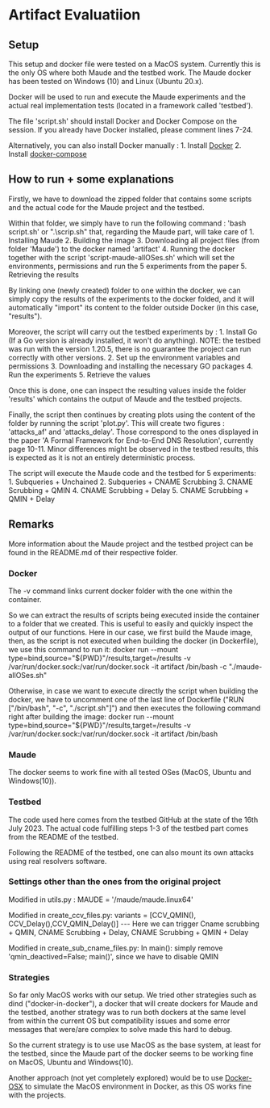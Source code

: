 # Artifact Evaluatiion

## Setup

This setup and docker file were tested on a MacOS system. Currently this is the only OS where both Maude and the testbed work.
The Maude docker has been tested on Windows (10) and Linux (Ubuntu 20.x).

Docker will be used to run and execute the Maude experiments and the actual real implementation tests (located in a framework called 'testbed').

The file 'script.sh' should install Docker and Docker Compose on the session. If you already have Docker installed, please comment lines 7-24.

Alternatively, you can also install Docker manually :
	1. Install [Docker](https://docs.docker.com/get-docker/)
	2. Install [docker-compose](https://docs.docker.com/compose/install/linux/)
	
	
	
## How to run + some explanations
Firstly, we have to download the zipped folder that contains some scripts and the actual code for the Maude project and the testbed.

Within that folder, we simply have to run the following command : 'bash script.sh' or ".\scrip.sh" that, regarding the Maude part, will take care of 
	1. Installing Maude
	2. Building the image
	3. Downloading all project files (from folder 'Maude') to the docker named 'artifact'
	4. Running the docker together with the script 'script-maude-allOSes.sh' which will set the environments, permissions and run the 5 experiments from the paper
	5. Retrieving the results
	
By linking one (newly created) folder to one within the docker, we can simply copy the results of the experiments to the docker folded, and it will automatically "import" its content to the folder outside Docker (in this case, "results").
	
Moreover, the script will carry out the testbed experiments by :
	1. Install Go (If a Go version is already installed, it won't do anything). NOTE: the testbed was run with the version 1.20.5, there is no guarantee the project can run correctly with other versions.
	2. Set up the environment variables and permissions
	3. Downloading and installing the necessary GO packages 
	4. Run the experiments
	5. Retrieve the values
	
Once this is done, one can inspect the resulting values inside the folder 'results' which contains the output of Maude and the testbed projects.

Finally, the script then continues by creating plots using the content of the folder by running the script 'plot.py'.
This will create two figures : 'attacks_af' and 'attacks_delay'.
Those correspond to the ones displayed in the paper 'A Formal Framework for End-to-End DNS Resolution', currently page 10-11.
Minor differences might be observed in the testbed results, this is expected as it is not an entirely deterministic process.


The script will execute the Maude code and the testbed for 5 experiments: 
	1. Subqueries + Unchained
	2. Subqueries + CNAME Scrubbing
	3. CNAME Scrubbing + QMIN
	4. CNAME Scrubbing + Delay
	5. CNAME Scrubbing + QMIN + Delay



## Remarks
More information about the Maude project and the testbed project can be found in the README.md of their respective folder.

### Docker
The -v command links current docker folder with the one within the container.

So we can extract the results of scripts being executed inside the container to a folder that we created. This is useful to easily and quickly inspect the output of our functions.
Here in our case, we first build the Maude image, then, as the script is not executed when building the docker (in Dockerfile), we use this command to run it:
			docker run --mount type=bind,source="${PWD}"/results,target=/results -v /var/run/docker.sock:/var/run/docker.sock -it artifact /bin/bash -c "./maude-allOSes.sh"
			

Otherwise, in case we want to execute directly the script when building the docker, we have to uncomment one of the last line of Dockerfile ("RUN ["/bin/bash", "-c", "./script.sh"]") and
	then executes the following command right after building the image:
	docker run --mount type=bind,source="${PWD}"/results,target=/results -v /var/run/docker.sock:/var/run/docker.sock -it artifact /bin/bash
	
### Maude
The docker seems to work fine with all tested OSes (MacOS, Ubuntu and Windows(10)).

### Testbed
The code used here comes from the testbed GitHub at the state of the 16th July 2023.
The actual code fulfilling steps 1-3 of the testbed part comes from the README of the testbed.

Following the README of the testbed, one can also mount its own attacks using real resolvers software.


### Settings other than the ones from the original project
Modified in utils.py : 
	MAUDE = '/maude/maude.linux64'

Modified in create_ccv_files.py:
	variants = [CCV_QMIN(), CCV_Delay(),CCV_QMIN_Delay()] 
	--- Here we can trigger Cname scrubbing + QMIN, CNAME Scrubbing + Delay, CNAME Scrubbing + QMIN + Delay

Modified in create_sub_cname_files.py:
	In main(): simply remove 'qmin_deactived=False; main()', since we have to disable QMIN

### Strategies

So far only MacOS works with our setup. We tried other strategies such as dind ("docker-in-docker"), a docker that will create dockers for Maude and the testbed,
another strategy was to run both dockers at the same level from within the current OS but compatibility issues and some error messages that were/are complex to solve made this hard to debug.

So the current strategy is to use use MacOS as the base system, at least for the testbed, since the Maude part of the docker seems to be working fine on MacOS, Ubuntu and Windows(10).

Another approach (not yet completely explored) would be to use [Docker-OSX](https://github.com/sickcodes/Docker-OSX) to simulate the MacOS environment in Docker, as this OS works fine with the projects. 
